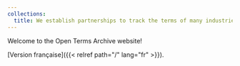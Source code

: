 ```yaml
---
collections:
  title: We establish partnerships to track the terms of many industries, in several languages and jurisdictions
---
```


Welcome to the Open Terms Archive website!

[Version française]({{< relref path="/" lang="fr" >}}).
